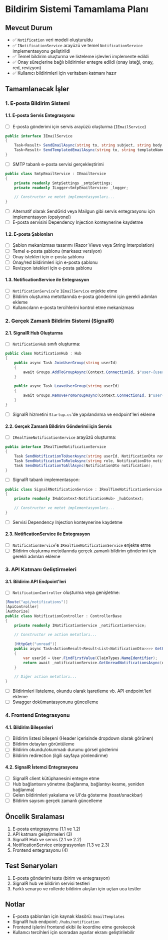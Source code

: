 # Bildirim Sistemi Tamamlama Planı

## Mevcut Durum
- ✅ `Notification` veri modeli oluşturuldu
- ✅ `INotificationService` arayüzü ve temel `NotificationService` implementasyonu geliştirildi
- ✅ Temel bildirim oluşturma ve listeleme işlevleri implemente edildi
- ✅ Onay süreçlerine bağlı bildirimler entegre edildi (onay isteği, onay, red, revizyon)
- ✅ Kullanıcı bildirimleri için veritabanı katmanı hazır

## Tamamlanacak İşler

### 1. E-posta Bildirim Sistemi
#### 1.1. E-posta Servis Entegrasyonu
- [ ] E-posta gönderimi için servis arayüzü oluşturma (`IEmailService`)
```csharp
public interface IEmailService
{
    Task<Result> SendEmailAsync(string to, string subject, string body, bool isHtml = true);
    Task<Result> SendTemplatedEmailAsync(string to, string templateName, Dictionary<string, string> parameters);
}
```
- [ ] SMTP tabanlı e-posta servisi gerçekleştirimi
```csharp
public class SmtpEmailService : IEmailService
{
    private readonly SmtpSettings _smtpSettings;
    private readonly ILogger<SmtpEmailService> _logger;
    
    // Constructor ve metot implementasyonları...
}
```
- [ ] Alternatif olarak SendGrid veya Mailgun gibi servis entegrasyonu için implementasyon (opsiyonel)
- [ ] E-posta servisini Dependency Injection konteynerine kaydetme

#### 1.2. E-posta Şablonları
- [ ] Şablon mekanizması tasarımı (Razor Views veya String Interpolation)
- [ ] Temel e-posta şablonu (markasız versiyon)
- [ ] Onay istekleri için e-posta şablonu
- [ ] Onay/red bildirimleri için e-posta şablonu
- [ ] Revizyon istekleri için e-posta şablonu

#### 1.3. NotificationService ile Entegrasyon
- [ ] `NotificationService`'e `IEmailService` enjekte etme
- [ ] Bildirim oluşturma metotlarında e-posta gönderimi için gerekli adımları ekleme
- [ ] Kullanıcıların e-posta tercihlerini kontrol etme mekanizması

### 2. Gerçek Zamanlı Bildirim Sistemi (SignalR)
#### 2.1. SignalR Hub Oluşturma
- [ ] `NotificationHub` sınıfı oluşturma:
```csharp
public class NotificationHub : Hub
{
    public async Task JoinUserGroup(string userId)
    {
        await Groups.AddToGroupAsync(Context.ConnectionId, $"user-{userId}");
    }
    
    public async Task LeaveUserGroup(string userId)
    {
        await Groups.RemoveFromGroupAsync(Context.ConnectionId, $"user-{userId}");
    }
}
```
- [ ] SignalR hizmetini `Startup.cs`'de yapılandırma ve endpoint'leri ekleme

#### 2.2. Gerçek Zamanlı Bildirim Gönderimi için Servis
- [ ] `IRealTimeNotificationService` arayüzü oluşturma:
```csharp
public interface IRealTimeNotificationService
{
    Task SendNotificationToUserAsync(string userId, NotificationDto notification);
    Task SendNotificationToRoleAsync(string role, NotificationDto notification);
    Task SendNotificationToAllAsync(NotificationDto notification);
}
```
- [ ] SignalR tabanlı implementasyon:
```csharp
public class SignalRNotificationService : IRealTimeNotificationService
{
    private readonly IHubContext<NotificationHub> _hubContext;
    
    // Constructor ve metot implementasyonları...
}
```
- [ ] Servisi Dependency Injection konteynerine kaydetme

#### 2.3. NotificationService ile Entegrasyon
- [ ] `NotificationService`'e `IRealTimeNotificationService` enjekte etme
- [ ] Bildirim oluşturma metotlarında gerçek zamanlı bildirim gönderimi için gerekli adımları ekleme

### 3. API Katmanı Geliştirmeleri
#### 3.1. Bildirim API Endpoint'leri
- [ ] `NotificationController` oluşturma veya genişletme:
```csharp
[Route("api/notifications")]
[ApiController]
[Authorize]
public class NotificationController : ControllerBase
{
    private readonly INotificationService _notificationService;
    
    // Constructor ve action metotları...
    
    [HttpGet("unread")]
    public async Task<ActionResult<Result<List<NotificationDto>>>> GetUnreadNotifications()
    {
        var userId = User.FindFirstValue(ClaimTypes.NameIdentifier);
        return await _notificationService.GetUnreadNotificationsAsync(userId);
    }
    
    // Diğer action metotları...
}
```
- [ ] Bildirimleri listeleme, okundu olarak işaretleme vb. API endpoint'leri ekleme
- [ ] Swagger dokümantasyonunu güncelleme

### 4. Frontend Entegrasyonu
#### 4.1. Bildirim Bileşenleri
- [ ] Bildirim listesi bileşeni (Header içerisinde dropdown olarak görünen)
- [ ] Bildirim detayları görüntüleme
- [ ] Bildirim okundu/okunmadı durumu görsel gösterimi
- [ ] Bildirim redirection (ilgili sayfaya yönlendirme)

#### 4.2. SignalR İstemci Entegrasyonu
- [ ] SignalR client kütüphanesini entegre etme
- [ ] Hub bağlantısını yönetme (bağlanma, bağlantıyı kesme, yeniden bağlanma)
- [ ] Gelen bildirimleri yakalama ve UI'da gösterme (toast/snackbar)
- [ ] Bildirim sayısını gerçek zamanlı güncelleme

## Öncelik Sıralaması
1. E-posta entegrasyonu (1.1 ve 1.2)
2. API katmanı geliştirmeleri (3)
3. SignalR Hub ve servis (2.1 ve 2.2)
4. NotificationService entegrasyonları (1.3 ve 2.3)
5. Frontend entegrasyonu (4)

## Test Senaryoları
1. E-posta gönderimi tests (birim ve entegrasyon)
2. SignalR hub ve bildirim servisi testleri
3. Farklı senaryo ve rollerde bildirim akışları için uçtan uca testler

## Notlar
- E-posta şablonları için kaynak klasörü: `EmailTemplates`
- SignalR hub endpoint: `/hubs/notification`
- Frontend işlerini frontend ekibi ile koordine etme gerekecek
- Kullanıcı tercihleri için sonradan ayarlar ekranı geliştirilebilir 
